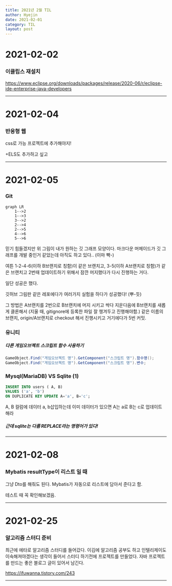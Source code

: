 ```yaml
---
title: 2021년 2월 TIL
author: Hyejin
date: 2021-02-01
category: TIL
layout: post
---
```

# 2021-02-02

### 이클립스 재설치

https://www.eclipse.org/downloads/packages/release/2020-06/r/eclipse-ide-enterprise-java-developers

---
# 2021-02-04

### 반응형 웹

css로 가능
프로젝트에 추가해야지!

+ELS도 추가하고 싶고

---
# 2021-02-05

### Git

```mermaid
graph LR
    1-->2
    1-->3
    3-->2
    2-->4
    2-->5
    4-->6
    5-->6
```
믿기 힘들겠지만 위 그림이 내가 원하는 깃 그래프 모양이다.
마크다운 머메이드가 깃 그래프를 개발 중인거 같았는데 아직도 하고 있다.. (이마 빡-)

여튼 1-2-4-6(이하 B브랜치로 칭함)이 같은 브랜치고, 3-5(이하 A브랜치로 칭함)가 같은 브랜치고 2번때 업데이트하기 위해서 잠깐 머지했다가 다시 진행하는 거다.

일단 성공은 했다.

깃허브 그림판 같은 레포에다가 여러가지 실험을 하다가 성공했다! (뿌-듯)

그 방법은 
A브랜치를 2번으로 B브랜치에 머지 시키고 
싹다 지운다음에 B브랜치를 새롭게 클론해서 (지울 때, gitignore에 등록한 파일 잘 챙겨두고 진행해야함.)
같은 이름의 브랜치, origin/A브랜치로 checkout 해서 진행시키고
거기에다가 5번 커밋.

### 유니티

##### 다른 게임오브젝트 스크립트 함수 사용하기
``` c#
GameObject.Find("게임오브젝트 명").GetComponent("스크립트 명").함수명();
GameObject.Find("게임오브젝트 명").GetComponent("스크립트 명").변수;
```


 ### Mysql(MariaDB) VS Sqlite (1)
 ```sql
 INSERT INTO users ( A, B)
 VALUES ('a', 'b') 
 ON DUPLICATE KEY UPDATE A='a', B='c';
 ```
 A, B 컬럼에 데이터 a, b삽입하는데
 이미 데이터가 있으면 A는 a로 B는 c로 업데이트 해라

##### 근데 sqlite는 다름 REPLACE라는 명령어가 있다!

---

# 2021-02-08

### Mybatis resultType이 리스트 일 때

그냥 Dto를 해줘도 된다.
Mybatis가 자동으로 리스트에 담아서 준다고 함.

테스트 때 꼭 확인해보겠음.

---

# 2021-02-25

### 알고리즘 스터디 준비
최근에 에타로 알고리즘 스터디를 들어갔다.
이김에 알고리즘 공부도 하고 인텔리제이도 이숙해져야겠다는 생각이 들어서
스터디 하기전에 프로젝트를 만들었다.
자바 프로젝트를 만드는 좋은 블로그 글이 있어서 남긴다.

https://ifuwanna.tistory.com/243

---

